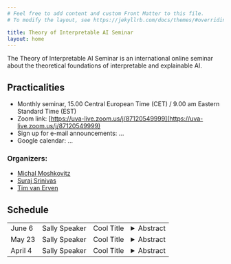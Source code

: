 ```yaml
---
# Feel free to add content and custom Front Matter to this file.
# To modify the layout, see https://jekyllrb.com/docs/themes/#overriding-theme-defaults

title: Theory of Interpretable AI Seminar
layout: home
---
```


The Theory of Interpretable AI Seminar is an international online
seminar about the theoretical foundations of interpretable and
explainable AI.

## Practicalities

* Monthly seminar, 15.00 Central European Time (CET) /
  9.00 am Eastern Standard Time (EST)
* Zoom link: [https://uva-live.zoom.us/j/87120549999](https://uva-live.zoom.us/j/87120549999)
* Sign up for e-mail announcements: ...
* Google calendar: ...

### Organizers:
* [Michal Moshkovitz](https://sites.google.com/view/michal-moshkovitz/home)
* [Suraj Srinivas](https://suraj-srinivas.github.io/)
* [Tim van Erven](https://www.timvanerven.nl/)

## Schedule

<table>

<tr>
<td>June&nbsp;6</td>
<td>Sally Speaker</td>
<td>Cool Title</td>
<td>
    <details>
        <summary>Abstract</summary>
        <p>A very, very interesting talk about the nature of things</p>
    </details>
</td>
</tr>

<tr>
<td>May&nbsp;23</td>
<td>Sally Speaker</td>
<td>Cool Title</td>
<td>
    <details>
        <summary>Abstract</summary>
        <p>A very, very interesting talk about the nature of things</p>
    </details>
</td>
</tr>


<tr>
<td>April&nbsp;4</td>
<td>Sally Speaker</td>
<td>Cool Title</td>
<td>
    <details>
        <summary>Abstract</summary>
        <p>A very, very interesting talk about the nature of things</p>
    </details>
</td>
</tr>

</table>
